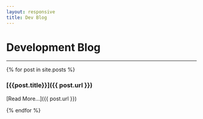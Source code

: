 ```yaml
---
layout: responsive
title: Dev Blog
---
```


# Development Blog

----

{% for post in site.posts %}
### [{{post.title}}]({{ post.url }})



[Read More...]({{ post.url }})


{% endfor %}
